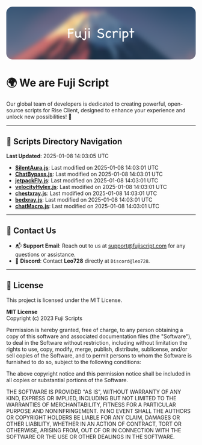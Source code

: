 ![Banner](.github/b.webp)

# 🌍 **We are Fuji Script**

Our global team of developers is dedicated to creating powerful, open-source scripts for Rise Client, designed to enhance your experience and unlock new possibilities! 🌟

---
<!-- SCRIPTS_NAVIGATION_START -->
## 📂 **Scripts Directory Navigation**

**Last Updated**: 2025-01-08 14:03:05 UTC

- **[SilentAura.js](scripts/SilentAura.js)**: Last modified on 2025-01-08 14:03:01 UTC
- **[ChatBypass.js](scripts/ChatBypass.js)**: Last modified on 2025-01-08 14:03:01 UTC
- **[jetpackFly.js](scripts/jetpackFly.js)**: Last modified on 2025-01-08 14:03:01 UTC
- **[velocityHylex.js](scripts/velocityHylex.js)**: Last modified on 2025-01-08 14:03:01 UTC
- **[chestxray.js](scripts/chestxray.js)**: Last modified on 2025-01-08 14:03:01 UTC
- **[bedxray.js](scripts/bedxray.js)**: Last modified on 2025-01-08 14:03:01 UTC
- **[chatMacro.js](scripts/chatMacro.js)**: Last modified on 2025-01-08 14:03:01 UTC

<!-- SCRIPTS_NAVIGATION_END -->

---

## 💬 **Contact Us**  
- 📬 **Support Email**: Reach out to us at [support@fujiscript.com](mailto:support@fujiscript.com) for any questions or assistance.  
- 💬 **Discord**: Contact **Leo728** directly at `Discord@leo728`.

---

## 📜 **License**

This project is licensed under the MIT License.  

**MIT License**  
Copyright (c) 2023 Fuji Scripts  

Permission is hereby granted, free of charge, to any person obtaining a copy of this software and associated documentation files (the "Software"), to deal in the Software without restriction, including without limitation the rights to use, copy, modify, merge, publish, distribute, sublicense, and/or sell copies of the Software, and to permit persons to whom the Software is furnished to do so, subject to the following conditions:  

The above copyright notice and this permission notice shall be included in all copies or substantial portions of the Software.  

THE SOFTWARE IS PROVIDED "AS IS", WITHOUT WARRANTY OF ANY KIND, EXPRESS OR IMPLIED, INCLUDING BUT NOT LIMITED TO THE WARRANTIES OF MERCHANTABILITY, FITNESS FOR A PARTICULAR PURPOSE AND NONINFRINGEMENT. IN NO EVENT SHALL THE AUTHORS OR COPYRIGHT HOLDERS BE LIABLE FOR ANY CLAIM, DAMAGES OR OTHER LIABILITY, WHETHER IN AN ACTION OF CONTRACT, TORT OR OTHERWISE, ARISING FROM, OUT OF OR IN CONNECTION WITH THE SOFTWARE OR THE USE OR OTHER DEALINGS IN THE SOFTWARE.  
